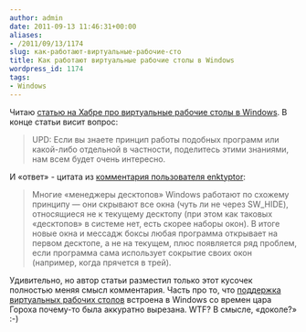 ```yaml
---
author: admin
date: 2011-09-13 11:46:31+00:00
aliases:
- /2011/09/13/1174
slug: как-работают-виртуальные-рабочие-сто
title: Как работают виртуальные рабочие столы в Windows
wordpress_id: 1174
tags:
- Windows
---
```


Читаю [статью на Хабре про виртуальные рабочие столы в Windows](http://habrahabr.ru/blogs/windows/128133/). В конце статьи висит вопрос:

> UPD: Если вы знаете принцип работы подобных программ или какой-либо отдельной в частности, поделитесь этими знаниями, нам всем будет очень интересно.

И «ответ» - цитата из [комментария пользователя enktyptor](http://habrahabr.ru/blogs/windows/128133/#comment_4241092):

> Многие «менеджеры десктопов» Windows работают по схожему принципу — они скрывают все окна (чуть ли не через SW_HIDE), относящиеся не к текущему десктопу (при этом как таковых «десктопов» в системе нет, есть скорее наборы окон). В итоге новые окна и мессадж боксы любая программа открывает на первом десктопе, а не на текущем, плюс появляется ряд проблем, если программа сама использует сокрытие своих окон (например, когда прячется в трей).

Удивительно, но автор статьи разместил только этот кусочек полностью меняя смысл комментария. Часть про то, что [поддержка виртуальных рабочих столов](http://msdn.microsoft.com/en-us/library/ms687107(v=VS.85).aspx) встроена в Windows со времен цара Гороха почему-то была аккуратно вырезана. WTF? В смысле, «доколе?» :-)
